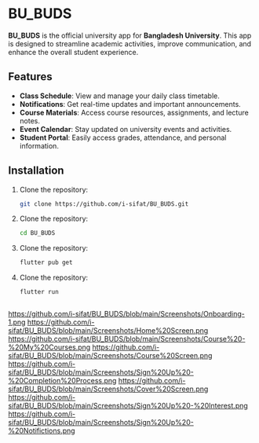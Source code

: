 # BU_BUDS

**BU_BUDS** is the official university app for **Bangladesh University**. This app is designed to streamline academic activities, improve communication, and enhance the overall student experience.

## Features

- **Class Schedule**: View and manage your daily class timetable.
- **Notifications**: Get real-time updates and important announcements.
- **Course Materials**: Access course resources, assignments, and lecture notes.
- **Event Calendar**: Stay updated on university events and activities.
- **Student Portal**: Easily access grades, attendance, and personal information.

## Installation

1. Clone the repository:
   ```bash
   git clone https://github.com/i-sifat/BU_BUDS.git
2. Clone the repository:
   ```bash
   cd BU_BUDS
3. Clone the repository:
   ```bash
   flutter pub get
4. Clone the repository:
   ```bash
   flutter run



https://github.com/i-sifat/BU_BUDS/blob/main/Screenshots/Onboarding-1.png
https://github.com/i-sifat/BU_BUDS/blob/main/Screenshots/Home%20Screen.png
https://github.com/i-sifat/BU_BUDS/blob/main/Screenshots/Course%20-%20My%20Courses.png
https://github.com/i-sifat/BU_BUDS/blob/main/Screenshots/Course%20Screen.png
https://github.com/i-sifat/BU_BUDS/blob/main/Screenshots/Sign%20Up%20-%20Completion%20Process.png
https://github.com/i-sifat/BU_BUDS/blob/main/Screenshots/Cover%20Screen.png
https://github.com/i-sifat/BU_BUDS/blob/main/Screenshots/Sign%20Up%20-%20Interest.png
https://github.com/i-sifat/BU_BUDS/blob/main/Screenshots/Sign%20Up%20-%20Notifictions.png
